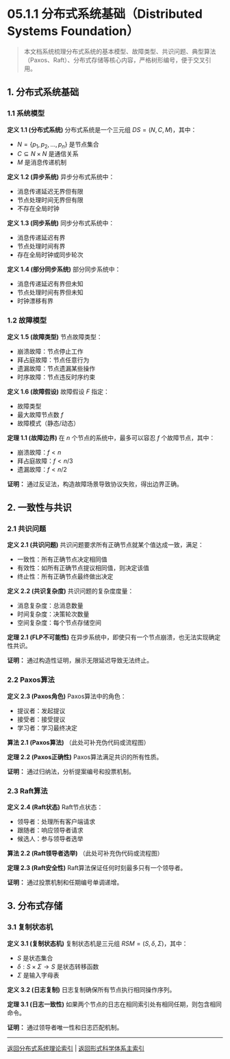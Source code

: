 # 05.1.1 分布式系统基础（Distributed Systems Foundation）

> 本文档系统梳理分布式系统的基本模型、故障类型、共识问题、典型算法（Paxos、Raft）、分布式存储等核心内容，严格树形编号，便于交叉引用。

## 1. 分布式系统基础

### 1.1 系统模型

**定义 1.1 (分布式系统)**
分布式系统是一个三元组 $DS = (N, C, M)$，其中：

- $N = \{p_1, p_2, \ldots, p_n\}$ 是节点集合
- $C \subseteq N \times N$ 是通信关系
- $M$ 是消息传递机制

**定义 1.2 (异步系统)**
异步分布式系统中：

- 消息传递延迟无界但有限
- 节点处理时间无界但有限
- 不存在全局时钟

**定义 1.3 (同步系统)**
同步分布式系统中：

- 消息传递延迟有界
- 节点处理时间有界
- 存在全局时钟或同步轮次

**定义 1.4 (部分同步系统)**
部分同步系统中：

- 消息传递延迟有界但未知
- 节点处理时间有界但未知
- 时钟漂移有界

### 1.2 故障模型

**定义 1.5 (故障类型)**
节点故障类型：

- 崩溃故障：节点停止工作
- 拜占庭故障：节点任意行为
- 遗漏故障：节点遗漏某些操作
- 时序故障：节点违反时序约束

**定义 1.6 (故障假设)**
故障假设 $F$ 指定：

- 故障类型
- 最大故障节点数 $f$
- 故障模式（静态/动态）

**定理 1.1 (故障边界)**
在 $n$ 个节点的系统中，最多可以容忍 $f$ 个故障节点，其中：

- 崩溃故障：$f < n$
- 拜占庭故障：$f < n/3$
- 遗漏故障：$f < n/2$

**证明：** 通过反证法，构造故障场景导致协议失败，得出边界正确。

## 2. 一致性与共识

### 2.1 共识问题

**定义 2.1 (共识问题)**
共识问题要求所有正确节点就某个值达成一致，满足：

- 一致性：所有正确节点决定相同值
- 有效性：如所有正确节点提议相同值，则决定该值
- 终止性：所有正确节点最终做出决定

**定义 2.2 (共识复杂度)**
共识问题的复杂度度量：

- 消息复杂度：总消息数量
- 时间复杂度：决策轮次数量
- 空间复杂度：每个节点存储空间

**定理 2.1 (FLP不可能性)**
在异步系统中，即使只有一个节点崩溃，也无法实现确定性共识。

**证明：** 通过构造性证明，展示无限延迟导致无法终止。

### 2.2 Paxos算法

**定义 2.3 (Paxos角色)**
Paxos算法中的角色：

- 提议者：发起提议
- 接受者：接受提议
- 学习者：学习最终决定

**算法 2.1 (Paxos算法)**
（此处可补充伪代码或流程图）

**定理 2.2 (Paxos正确性)**
Paxos算法满足共识的所有性质。

**证明：** 通过归纳法，分析提案编号和投票机制。

### 2.3 Raft算法

**定义 2.4 (Raft状态)**
Raft节点状态：

- 领导者：处理所有客户端请求
- 跟随者：响应领导者请求
- 候选人：参与领导者选举

**算法 2.2 (Raft领导者选举)**
（此处可补充伪代码或流程图）

**定理 2.3 (Raft安全性)**
Raft算法保证任何时刻最多只有一个领导者。

**证明：** 通过投票机制和任期编号单调递增。

## 3. 分布式存储

### 3.1 复制状态机

**定义 3.1 (复制状态机)**
复制状态机是三元组 $RSM = (S, \delta, \Sigma)$，其中：

- $S$ 是状态集合
- $\delta : S \times \Sigma \rightarrow S$ 是状态转移函数
- $\Sigma$ 是输入字母表

**定义 3.2 (日志复制)**
日志复制确保所有节点执行相同操作序列。

**定理 3.1 (日志一致性)**
如果两个节点的日志在相同索引处有相同任期，则包含相同命令。

**证明：** 通过领导者唯一性和日志匹配机制。

---

[返回分布式系统理论索引](README.md) | [返回形式科学体系主索引](../README.md)
